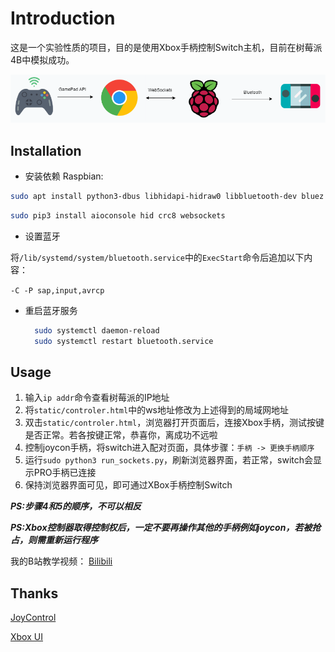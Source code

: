# Introduction

这是一个实验性质的项目，目的是使用Xbox手柄控制Switch主机，目前在树莓派4B中模拟成功。

![system](./doc/system.png)

## Installation

- 安装依赖
  Raspbian:

```bash
sudo apt install python3-dbus libhidapi-hidraw0 libbluetooth-dev bluez python3 python3-pip
```

```bash
sudo pip3 install aioconsole hid crc8 websockets
```

- 设置蓝牙

将`/lib/systemd/system/bluetooth.service`中的`ExecStart`命令后追加以下内容：

`-C -P sap,input,avrcp`
- 重启蓝牙服务
  ```bash
    sudo systemctl daemon-reload
    sudo systemctl restart bluetooth.service
  ```

## Usage

1. 输入`ip addr`命令查看树莓派的IP地址
2. 将`static/controler.html`中的ws地址修改为上述得到的局域网地址
3. 双击`static/controler.html`，浏览器打开页面后，连接Xbox手柄，测试按键是否正常。若各按键正常，恭喜你，离成功不远啦
4. 控制joycon手柄，将switch进入配对页面，具体步骤：`手柄 -> 更换手柄顺序`
5. 运行`sudo python3 run_sockets.py`，刷新浏览器界面，若正常，switch会显示PRO手柄已连接
6. 保持浏览器界面可见，即可通过XBox手柄控制Switch

***PS:步骤4和5的顺序，不可以相反***

***PS:Xbox控制器取得控制权后，一定不要再操作其他的手柄例如joycon，若被抢占，则需重新运行程序***

我的B站教学视频：
[Bilibili](https://www.bilibili.com/video/BV1t94y117rn/)

## Thanks

[JoyControl](https://github.com/Poohl/joycontrol)

[Xbox UI](https://codepen.io/simeydotme/pen/rNepONX)

